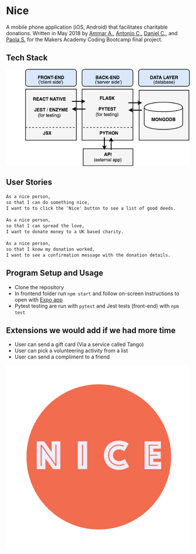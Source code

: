 # Nice
A mobile phone application (iOS, Android) that facilitates charitable donations. Written in May 2018 by [Ammar A.](https://github.com/Ajibaji), [Antonio C.](https://github.com/antcin), [Daniel C.](https://github.com/ddregalo), and [Paola S.](https://github.com/paosch) for the Makers Academy Coding Bootcamp final project.

## Tech Stack
![alt text](https://github.com/RandJam/nice/blob/diagram/frontend/src/assets/nice.png)

## User Stories

```
As a nice person,
so that I can do something nice,
I want to to click the 'Nice' button to see a list of good deeds.

As a nice person,
so that I can spread the love,
I want to donate money to a UK based charity.

As a nice person,
so that I know my donation worked,
I want to see a confirmation message with the donation details.

```

## Program Setup and Usage
* Clone the repository
* In frontend folder run `npm start` and follow on-screen instructions to open with [Expo app](https://expo.io)
* Pytest testing are run with `pytest` and Jest tests (front-end) with `npm test`


## Extensions we would add if we had more time
* User can send a gift card (Via a service called Tango)
* User can pick a volunteering activity from a list
* User can send a compliment to a friend

![alt text](https://github.com/RandJam/nice/blob/master/frontend/src/assets/nice-logo.png)
